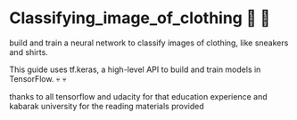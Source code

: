 # Classifying_image_of_clothing :hugs:	:hugs:	

build and train a neural network to classify images of clothing, like sneakers and shirts.

This guide uses tf.keras, a high-level API to build and train models in TensorFlow. :skull:	:skull:	

thanks to all tensorflow and udacity for that education experience and kabarak university for the reading materials provided 

